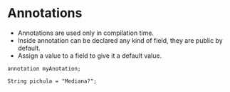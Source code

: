 # Annotations

- Annotations are used only in compilation time.
- Inside annotation can be declared any kind of field, they are public
by default.
- Assign a value to a field to give it a default value.

```
annotation myAnotation;

String pichula = "Mediana?";

```
